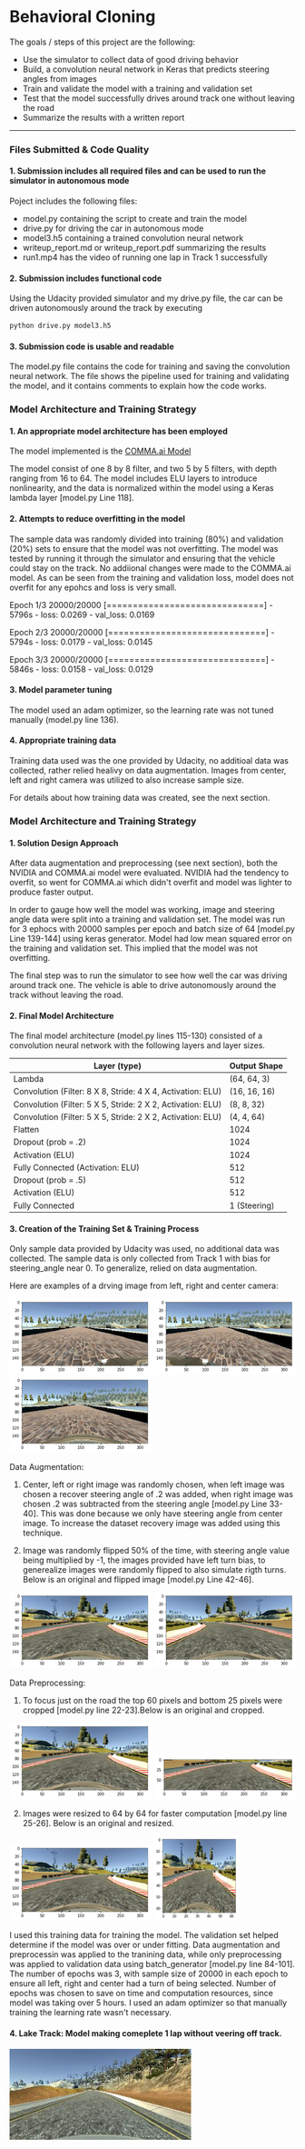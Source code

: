# **Behavioral Cloning** 

The goals / steps of this project are the following:
* Use the simulator to collect data of good driving behavior
* Build, a convolution neural network in Keras that predicts steering angles from images
* Train and validate the model with a training and validation set
* Test that the model successfully drives around track one without leaving the road
* Summarize the results with a written report

[//]: # (Image References)

[image1]: ./examples/left.png "Left Image"
[image2]: ./examples/right.png "Right Image"
[image3]: ./examples/center.png "Center Image"
[image4]: ./examples/normal.png "Normal Image"
[image5]: ./examples/flipped.png "Flipped Image"
[image9]: ./examples/crop.png "Cropped Image"
[image10]: ./examples/resize.png "Resized Image"

---
### Files Submitted & Code Quality

#### 1. Submission includes all required files and can be used to run the simulator in autonomous mode

Poject includes the following files:
* model.py containing the script to create and train the model
* drive.py for driving the car in autonomous mode
* model3.h5 containing a trained convolution neural network 
* writeup_report.md or writeup_report.pdf summarizing the results
* run1.mp4 has the video of running one lap in Track 1 successfully

#### 2. Submission includes functional code
Using the Udacity provided simulator and my drive.py file, the car can be driven autonomously around the track by executing 
```sh
python drive.py model3.h5
```

#### 3. Submission code is usable and readable

The model.py file contains the code for training and saving the convolution neural network. The file shows the pipeline used for training and validating the model, and it contains comments to explain how the code works.

### Model Architecture and Training Strategy

#### 1. An appropriate model architecture has been employed

The model implemented is the [COMMA.ai Model](https://arxiv.org/abs/1608.01230)

The model consist of one 8 by 8 filter, and two 5 by 5 filters, with depth ranging from 16 to 64. The model includes ELU layers to introduce nonlinearity, and the data is normalized within the model using a Keras lambda layer [model.py  Line 118]. 

#### 2. Attempts to reduce overfitting in the model

The sample data was randomly divided into training (80%) and validation (20%) sets to ensure that the model was not overfitting. The model was tested by running it through the simulator and ensuring that the vehicle could stay on the track. No addiional changes were made to the COMMA.ai model. As can be seen from the training and validation loss, model does not overfit for any epohcs and loss is very small.  

Epoch 1/3
20000/20000 [==============================] - 5796s - loss: 0.0269 - val_loss: 0.0169

Epoch 2/3
20000/20000 [==============================] - 5794s - loss: 0.0179 - val_loss: 0.0145

Epoch 3/3
20000/20000 [==============================] - 5846s - loss: 0.0158 - val_loss: 0.0129

#### 3. Model parameter tuning

The model used an adam optimizer, so the learning rate was not tuned manually (model.py line 136).

#### 4. Appropriate training data

Training data used was the one provided by Udacity, no additioal data was collected, rather relied healivy on data augmentation. Images from center, left and right camera was utilized to also increase sample size. 

For details about how training data was created, see the next section. 

### Model Architecture and Training Strategy

#### 1. Solution Design Approach

After data augmentation and preprocessing (see next section), both the NVIDIA and COMMA.ai model were evaluated. NVIDIA had the tendency to overfit, so went for COMMA.ai which didn't overfit and model was lighter to produce faster output. 

In order to gauge how well the model was working, image and steering angle data were split into a training and validation set. The model was run for 3 ephocs with 20000 samples per epoch and batch size of 64 [model.py Line 139-144] using keras generator. Model had low mean squared error on the training and validation set. This implied that the model was not overfitting. 

The final step was to run the simulator to see how well the car was driving around track one. The vehicle is able to drive autonomously around the track without leaving the road. 

#### 2. Final Model Architecture

The final model architecture (model.py lines 115-130) consisted of a convolution neural network with the following layers and layer sizes.

|Layer (type)             									 |Output Shape| 
|------------------------------------------------------------|------------|
|Lambda    				  									 |(64, 64, 3) | 
|Convolution (Filter: 8 X 8, Stride: 4 X 4, Activation: ELU) |(16, 16, 16)|  
|Convolution (Filter: 5 X 5, Stride: 2 X 2, Activation: ELU) |(8, 8, 32)  |  
|Convolution (Filter: 5 X 5, Stride: 2 X 2, Activation: ELU) |(4, 4, 64)  |          
|Flatten         											 |1024        |  
|Dropout (prob = .2)        								 |1024        |  
|Activation (ELU)          									 |1024        | 
|Fully Connected (Activation: ELU)        				     |512         |    
|Dropout (prob = .5)          								 |512 	      |    
|Activation (ELU)          									 |512         |  
|Fully Connected         				     				 |1 (Steering)|  
           

#### 3. Creation of the Training Set & Training Process

Only sample data provided by Udacity was used, no additional data was collected. The sample data is only collected from Track 1 with bias for steering_angle near 0. To generalize, relied on data augmentation. 

Here are examples of a drving image from left, right and center camera:

![alt text][image1] ![alt text][image2] ![alt text][image3]

Data Augmentation:

1. Center, left or right image was randomly chosen, when left image was chosen a recover steering angle of .2 was added, when right image was chosen .2 was subtracted from the steering angle [model.py Line 33-40]. This was done because we only have steering angle from center image. To increase the dataset recovery image was added using this technique.  

2. Image was randomly flipped 50% of the time, with steering angle value being multiplied by -1, the images provided have left turn bias, to generealize images were randomly flipped to also simulate rigth turns. Below is an original and flipped image [model.py Line 42-46].

![alt text][image4] ![alt text][image5]

Data Preprocessing:

1. To focus just on the road the top 60 pixels and bottom 25 pixels were cropped [model.py line 22-23].Below is an original and cropped. 

![alt text][image4] ![alt text][image9]

2. Images were resized to 64 by 64 for faster computation [model.py line 25-26]. Below is an original and resized. 

![alt text][image4] ![alt text][image10]

I used this training data for training the model. The validation set helped determine if the model was over or under fitting. Data augmentation and preprocessin was applied to the tranining data, while only preprocessing was applied to validation data using batch_generator [model.py line 84-101]. The number of epochs was 3, with sample size of 20000 in each epoch to ensure all left, right and center had a turn of being selected. Number of epochs was chosen to save on time and computation resources, since model was taking over 5 hours. I used an adam optimizer so that manually training the learning rate wasn't necessary.

#### 4. Lake Track: Model making comeplete 1 lap without veering off track. 

[![IMAGE ALT TEXT HERE](./examples/track1.png)](https://www.youtube.com/watch?v=BVe-r_XXTPQ)



